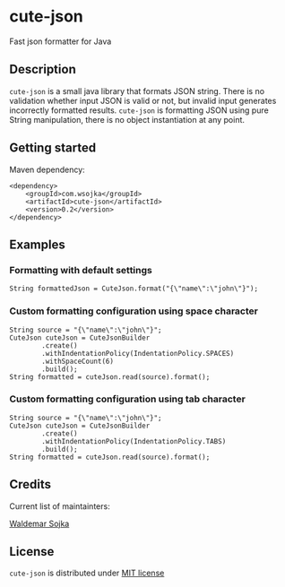 # cute-json
Fast json formatter for Java

## Description

`cute-json` is a small java library that formats JSON string.
There is no validation whether input JSON is valid or not, but invalid input generates incorrectly formatted results.
`cute-json` is formatting JSON using pure String manipulation, there is no object instantiation at any point. 

## Getting started

Maven dependency:

    <dependency>
        <groupId>com.wsojka</groupId>
        <artifactId>cute-json</artifactId>
        <version>0.2</version>
    </dependency>

## Examples

### Formatting with default settings 

    String formattedJson = CuteJson.format("{\"name\":\"john\"}");

### Custom formatting configuration using space character
    String source = "{\"name\":\"john\"}";
    CuteJson cuteJson = CuteJsonBuilder
            .create()
            .withIndentationPolicy(IndentationPolicy.SPACES)
            .withSpaceCount(6)
            .build();
    String formatted = cuteJson.read(source).format();

### Custom formatting configuration using tab character

    String source = "{\"name\":\"john\"}";
    CuteJson cuteJson = CuteJsonBuilder
            .create()
            .withIndentationPolicy(IndentationPolicy.TABS)
            .build();
    String formatted = cuteJson.read(source).format();

## Credits

Current list of maintainters:

[Waldemar Sojka](https://twitter.com/WaldemarSojka)

## License

`cute-json` is distributed under [MIT license](https://github.com/waso/cute-json/blob/develop/LICENSE.txt)